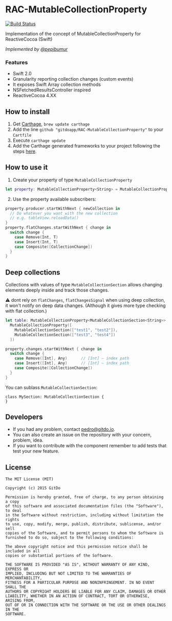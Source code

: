 # RAC-MutableCollectionProperty
[![Build Status](https://travis-ci.org/gitdoapp/RAC-MutableCollectionProperty.svg)](https://travis-ci.org/gitdoapp/RAC-MutableCollectionProperty)

Implementation of the concept of MutableCollectionProperty for ReactiveCocoa (Swift)

*Implemented by [@pepibumur](https://github.com/pepibumur)*

### Features
- Swift 2.0
- Granularity reporting collection changes (custom events)
- It exposes Swift Array collection methods
- NSFetchedResultsController inspired
- ReactiveCocoa 4.XX

## How to install
1. Get [Carthage](https://github.com/Carthage/Carthage), `brew update carthage`
2. Add the line `github "gitdoapp/RAC-MutableCollectionProperty"` to your `Cartfile`
3. Execute `carthage update`
4. Add the Carthage generated frameworks to your project following the steps [here](https://github.com/Carthage/Carthage).

## How to use it
1. Create your property of type `MutableCollectionProperty`

```swift
let property: MutableCollectionProperty<String> = MutableCollectionProperty(["test1", "test2"])
```

2. Use the property available subscribers:

```swift
property.producer.startWithNext { newCollection in
  // Do whatever you want with the new collection
  // e.g. tableView.reloadData()
}
property.flatChanges.startWithNext { change in
  switch change {
    case Remove(Int, T)
    case Insert(Int, T)
    case Composite([CollectionChange])
  }
}
```

## Deep collections

Collections with values of type `MutableCollectionSection` allows changing elements deeply inside and track those changes.

:warning: dont rely on `flatChanges`, `flatChangesSignal` when using deep collection, it won't notify on deep data changes. 
(Although it gives more type checking with flat collection.)

```swift
let table: MutableCollectionProperty<MutableCollectionSection<String>> =
  MutableCollectionProperty([
    MutableCollectionSection(["test1", "test2"]),
    MutableCollectionSection(["test3", "test4"])
  ])

property.changes.startWithNext { change in
  switch change {
    case Remove([Int], Any)      // [Int] — index path
    case Insert([Int], Any)      // [Int] — index path
    case Composite([CollectionChange])
  }
}
```

You can sublass `MutableCollectionSection`:
```
class MySection: MutableCollectionSection {
}
```











## Developers
- If you had any problem, contact [pedro@gitdo.io](mailto://pedro@gitdo.io).
- You can also create an issue on the repository with your concern, problem, idea.
- If you want to contribute with the component remember to add tests that test your new feature.

## License

```
The MIT License (MIT)

Copyright (c) 2015 GitDo

Permission is hereby granted, free of charge, to any person obtaining a copy
of this software and associated documentation files (the "Software"), to deal
in the Software without restriction, including without limitation the rights
to use, copy, modify, merge, publish, distribute, sublicense, and/or sell
copies of the Software, and to permit persons to whom the Software is
furnished to do so, subject to the following conditions:

The above copyright notice and this permission notice shall be included in all
copies or substantial portions of the Software.

THE SOFTWARE IS PROVIDED "AS IS", WITHOUT WARRANTY OF ANY KIND, EXPRESS OR
IMPLIED, INCLUDING BUT NOT LIMITED TO THE WARRANTIES OF MERCHANTABILITY,
FITNESS FOR A PARTICULAR PURPOSE AND NONINFRINGEMENT. IN NO EVENT SHALL THE
AUTHORS OR COPYRIGHT HOLDERS BE LIABLE FOR ANY CLAIM, DAMAGES OR OTHER
LIABILITY, WHETHER IN AN ACTION OF CONTRACT, TORT OR OTHERWISE, ARISING FROM,
OUT OF OR IN CONNECTION WITH THE SOFTWARE OR THE USE OR OTHER DEALINGS IN THE
SOFTWARE.
```

